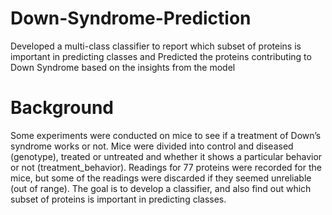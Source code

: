 # Down-Syndrome-Prediction
Developed a multi-class classifier to report which subset of proteins is important in predicting classes and Predicted the proteins contributing to Down Syndrome based on the insights from the model
# Background
Some experiments were conducted on mice to see if a treatment of Down’s syndrome works or not. Mice were divided into control and diseased (genotype), treated or untreated and whether it shows a particular behavior or not (treatment_behavior). Readings for 77 proteins were recorded for the mice, but some of the readings were discarded if they seemed unreliable (out of range). The goal is to develop a classifier, and also find out which subset of proteins is important in predicting classes.
